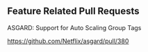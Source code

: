 ## Feature Related Pull Requests
ASGARD: Support for Auto Scaling Group Tags

https://github.com/Netflix/asgard/pull/380
